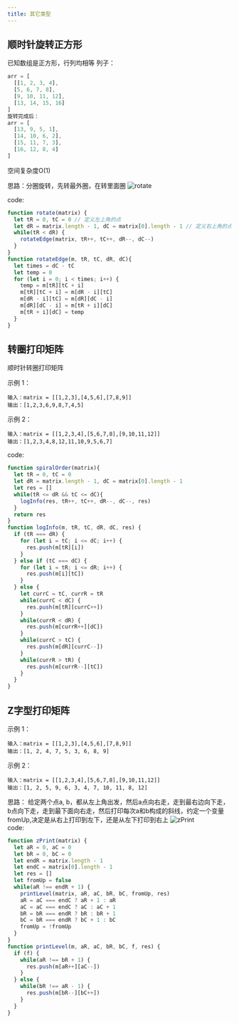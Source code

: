 ```yaml
---
title: 其它类型
---
```


## 顺时针旋转正方形
已知数组是正方形，行列均相等
列子：
```js
arr = [
  [[1, 2, 3, 4],
  [5, 6, 7, 8],
  [9, 10, 11, 12],
  [13, 14, 15, 16]
]
旋转完成后：
arr = [
  [13, 9, 5, 1],
  [14, 10, 6, 2],
  [15, 11, 7, 3],
  [16, 12, 8, 4]
]
```

空间复杂度O(1)

思路：分圈旋转，先转最外圈，在转里面圈
<img class="custom" :src="$withBase('/rotate.png')" alt="rotate">  

code:
```js
function rotate(matrix) {
  let tR = 0, tC = 0 // 定义左上角的点
  let dR = matrix.length - 1, dC = matrix[0].length - 1 // 定义右上角的点
  while(tR < dR) {
    rotateEdge(matrix, tR++, tC++, dR--, dC--)
  }
}
function rotateEdge(m, tR, tC, dR, dC){
  let times = dC - tC
  let temp = 0
  for (let i = 0; i < times; i++) {
    temp = m[tR][tC + i]
    m[tR][tC + i] = m[dR - i][tC]
    m[dR - i][tC] = m[dR][dC - i]
    m[dR][dC - i] = m[tR + i][dC]
    m[tR + i][dC] = temp
  }
}
```
## 转圈打印矩阵
顺时针转圈打印矩阵

示例 1：
```
输入：matrix = [[1,2,3],[4,5,6],[7,8,9]]
输出：[1,2,3,6,9,8,7,4,5]
```

示例 2：
```
输入：matrix = [[1,2,3,4],[5,6,7,8],[9,10,11,12]]
输出：[1,2,3,4,8,12,11,10,9,5,6,7]
```

code:
```js
function spiralOrder(matrix){
  let tR = 0, tC = 0
  let dR = matrix.length - 1, dC = matrix[0].length - 1
  let res = []
  while(tR <= dR && tC <= dC){
    logInfo(res, tR++, tC++, dR--, dC--, res)
  }
  return res
}
function logInfo(m, tR, tC, dR, dC, res) {
  if (tR === dR) {
    for (let i = tC; i <= dC; i++) {
      res.push(m[tR][i])
    }
  } else if (tC === dC) {
    for (let i = tR; i <= dR; i++) {
      res.push(m[i][tC])
    }
  } else {
    let currC = tC, currR = tR
    while(currC < dC) {
      res.push(m[tR][currC++])
    }
    while(currR < dR) {
      res.push(m[currR++][dC])
    }
    while(currC > tC) {
      res.push(m[dR][currC--])
    }
    while(currR > tR) {
      res.push(m[currR--][tC])
    }
  }
}
```

## Z字型打印矩阵

示例 1：
```
输入：matrix = [[1,2,3],[4,5,6],[7,8,9]]
输出：[1, 2, 4, 7, 5, 3, 6, 8, 9]
```

示例 2：
```
输入：matrix = [[1,2,3,4],[5,6,7,8],[9,10,11,12]]
输出：[1, 2, 5, 9, 6, 3, 4, 7, 10, 11, 8, 12]
```

思路：
给定两个点a, b，都从左上角出发，然后a点向右走，走到最右边向下走，b点向下走，走到最下面向右走，然后打印每次a和b构成的斜线，约定一个变量fromUp,决定是从右上打印到左下，还是从左下打印到右上
<img class="custom" :src="$withBase('/zPrint.png')" alt="zPrint">  
code:

```js
function zPrint(matrix) {
  let aR = 0, aC = 0
  let bR = 0, bC = 0
  let endR = matrix.length - 1
  let endC = matrix[0].length - 1
  let res = []
  let fromUp = false
  while(aR !== endR + 1) {
    printLevel(matrix, aR, aC, bR, bC, fromUp, res)
    aR = aC === endC ? aR + 1 : aR
    aC = aC === endC ? aC : aC + 1
    bR = bR === endR ? bR : bR + 1
    bC = bR === endR ? bC + 1 : bC
    fromUp = !fromUp
  }
}
function printLevel(m, aR, aC, bR, bC, f, res) {
  if (f) {
    while(aR !== bR + 1) {
      res.push(m[aR++][aC--])
    }
  } else {
    while(bR !== aR - 1) {
      res.push(m[bR--][bC++])
    }
  }
}
```